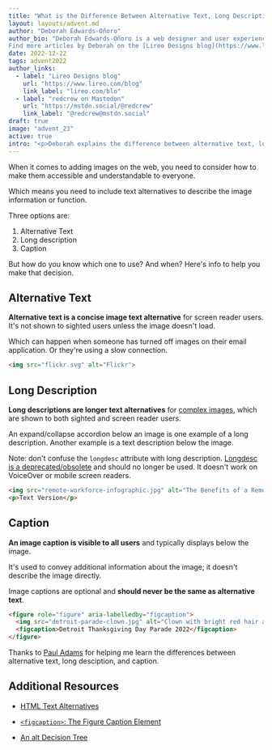 ```yaml
---
title: "What is the Difference Between Alternative Text, Long Description, and Caption?"
layout: layouts/advent.md
author: "Deborah Edwards-Oñoro"
author_bio: "Deborah Edwards-Oñoro is a web designer and user experience professional who works to make it easier for people to use the web. Over the years she's been a meetup organizer and leader for Refresh Detroit, Metro Detroit WordPress, Michigan User Experience Professionals, and Detroit User Experience. In her free time, you'll find her birding, taking photos, gardening, and reading. 
Find more articles by Deborah on the [Lireo Designs blog](https://www.lireo.com/blog) and follow [@redcrew](https://mstdn.social/@redcrew) on Mastodon"
date: 2022-12-22
tags: advent2022
author_links:
  - label: "Lireo Designs blog"
    url: "https://www.lireo.com/blog"
    link_label: "lireo.com/blo"
  - label: "redcrew on Mastodon"
    url: "https://mstdn.social/@redcrew"
    link_label: "@redcrew@mstdn.social"
draft: true
image: "advent_23"
active: true
intro: "<p>Deborah explains the difference between alternative text, long description, and caption.</p>"
---
```

When it comes to adding images on the web, you need to consider how to make them accessible and understandable to everyone.

Which means you need to include text alternatives to describe the image information or function.

Three options are:
1. Alternative Text
2. Long description
3. Caption

But how do you know which one to use? And when? Here's info to help you make that decision.

## Alternative Text

**Alternative text is a concise image text alternative** for screen reader users. It's not shown to sighted users unless the image doesn't load. 

Which can happen when someone has turned off images on their email application. Or they're using a slow connection.

<div data-demo="Example code">

```html
<img src="flickr.svg" alt="Flickr">
```

</div>

## Long Description

**Long descriptions are longer text alternatives** for [complex images](https://www.w3.org/WAI/tutorials/images/complex/), which are shown to both sighted and screen reader users.

An expand/collapse accordion below an image is one example of a long description. Another example is a text description below the image. 

Note: don't confuse the `longdesc` attribute with long description. [Longdesc is a deprecated/obsolete](https://caniuse.com/?search=longdesc) and should no longer be used. It doesn't work on VoiceOver or mobile screen readers.

<div data-demo="Example code">

```html
<img src="remote-workforce-infographic.jpg" alt="The Benefits of a Remote Workforce infographic with text description below">
<p>Text Version</p>
```

</div>

## Caption

**An image caption is visible to all users** and typically displays below the image. 

It's used to convey additional information about the image; it doesn't describe the image directly.

Image captions are optional and **should never be the same as alternative text**.

<div data-demo="Example code">

```html
<figure role="figure" aria-labelledby="figcaption">
  <img src="detroit-parade-clown.jpg" alt="Clown with bright red hair and multicolored costume hands out purple bead necklace to young child">
  <figcaption>Detroit Thanksgiving Day Parade 2022</figcaption>
</figure>
```

</div>

Thanks to [Paul Adams](https://twitter.com/pauljadam/status/1285979673722322947) for helping me learn the differences between alternative text, long desciption, and caption. 

## Additional Resources

- [HTML Text Alternatives](https://developer.mozilla.org/en-US/docs/Learn/Accessibility/HTML#text_alternatives)

- [`<figcaption>`: The Figure Caption Element](https://developer.mozilla.org/en-US/docs/Web/HTML/Element/figcaption)

- [An alt Decision Tree](https://www.w3.org/WAI/tutorials/images/decision-tree/)



